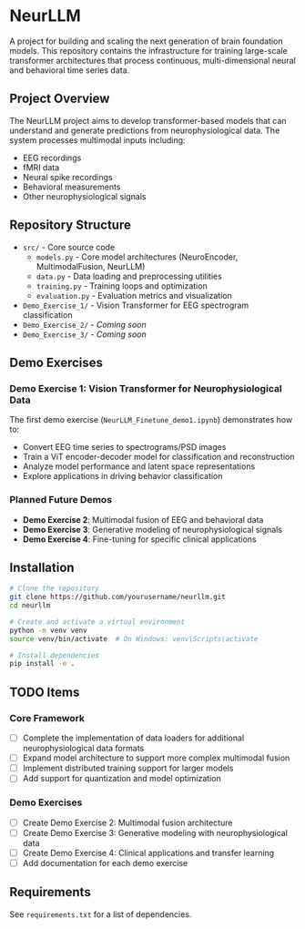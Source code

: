 # NeurLLM

A project for building and scaling the next generation of brain foundation models. This repository contains the infrastructure for training large-scale transformer architectures that process continuous, multi-dimensional neural and behavioral time series data.

## Project Overview

The NeurLLM project aims to develop transformer-based models that can understand and generate predictions from neurophysiological data. The system processes multimodal inputs including:

- EEG recordings
- fMRI data
- Neural spike recordings
- Behavioral measurements
- Other neurophysiological signals

## Repository Structure

- `src/` - Core source code
  - `models.py` - Core model architectures (NeuroEncoder, MultimodalFusion, NeurLLM)
  - `data.py` - Data loading and preprocessing utilities
  - `training.py` - Training loops and optimization
  - `evaluation.py` - Evaluation metrics and visualization
- `Demo_Exercise_1/` - Vision Transformer for EEG spectrogram classification
- `Demo_Exercise_2/` - *Coming soon*
- `Demo_Exercise_3/` - *Coming soon*

## Demo Exercises

### Demo Exercise 1: Vision Transformer for Neurophysiological Data

The first demo exercise (`NeurLLM_Finetune_demo1.ipynb`) demonstrates how to:
- Convert EEG time series to spectrograms/PSD images
- Train a ViT encoder-decoder model for classification and reconstruction
- Analyze model performance and latent space representations
- Explore applications in driving behavior classification

### Planned Future Demos

- **Demo Exercise 2**: Multimodal fusion of EEG and behavioral data
- **Demo Exercise 3**: Generative modeling of neurophysiological signals
- **Demo Exercise 4**: Fine-tuning for specific clinical applications

## Installation

```bash
# Clone the repository
git clone https://github.com/yourusername/neurllm.git
cd neurllm

# Create and activate a virtual environment
python -m venv venv
source venv/bin/activate  # On Windows: venv\Scripts\activate

# Install dependencies
pip install -e .
```

## TODO Items

### Core Framework
- [ ] Complete the implementation of data loaders for additional neurophysiological data formats
- [ ] Expand model architecture to support more complex multimodal fusion
- [ ] Implement distributed training support for larger models
- [ ] Add support for quantization and model optimization

### Demo Exercises
- [ ] Create Demo Exercise 2: Multimodal fusion architecture
- [ ] Create Demo Exercise 3: Generative modeling with neurophysiological data
- [ ] Create Demo Exercise 4: Clinical applications and transfer learning
- [ ] Add documentation for each demo exercise

## Requirements

See `requirements.txt` for a list of dependencies. 